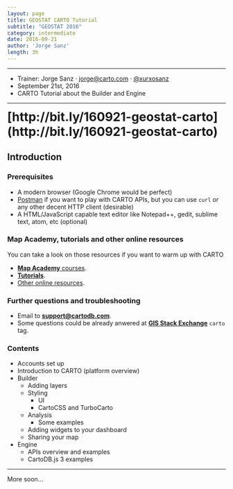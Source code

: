```yaml
---
layout: page
title: GEOSTAT CARTO Tutorial
subtitle: "GEOSTAT 2016"
category: intermediate
date: 2016-09-21
author: 'Jorge Sanz'
length: 3h
---
```


----

* Trainer: Jorge Sanz · jorge@carto.com · [@xurxosanz](http://twitter.com/xurxosanz)
* September 21st, 2016
* CARTO Tutorial about the Builder and Engine

-----

<span style="font-size:2em;font-weight:bold;margin:20px 0;">
 [http://bit.ly/160921-geostat-carto](http://bit.ly/160921-geostat-carto)
</span>

## Introduction

### Prerequisites

* A modern browser (Google Chrome would be perfect)
* [Postman](http://getpostman.com) if you want to play with CARTO APIs, but you can use `curl` or any other decent HTTP client (desirable)
* A HTML/JavaScript capable text editor like Notepad++, gedit, sublime text, atom, etc (optional)

### Map Academy, tutorials and other online resources

You can take a look on those resources if you want to warm up with CARTO

* [**Map Academy** courses](http://carto.com/academy).
* [**Tutorials**](https://carto.com/docs/tutorials/).
* [Other online resources](https://github.com/ramiroaznar/intro-cartodb).

### Further questions and troubleshooting

* Email to **support@cartodb.com**.
* Some questions could be already anwered at **[GIS Stack Exchange](http://gis.stackexchange.com/questions/tagged/cartodb)** `carto` tag.


### Contents

* Accounts set up
* Introduction to CARTO (platform overview)
* Builder
  - Adding layers
  - Styling
    - UI
    - CartoCSS and TurboCarto
  - Analysis
    - Some examples
  - Adding widgets to your dashboard
  - Sharing your map
* Engine
  - APIs overview and examples
  - CartoDB.js 3 examples

----

More soon...
